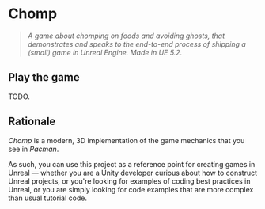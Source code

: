 # Chomp

> *A game about chomping on foods and avoiding ghosts, that demonstrates and speaks to the end-to-end process of shipping a (small) game in Unreal Engine. Made in UE 5.2.*

## Play the game

TODO.

## Rationale

*Chomp* is a modern, 3D implementation of the game mechanics that you see in *Pacman*.

As such, you can use this project as a reference point for creating games in Unreal — whether you are a Unity developer curious about how to construct Unreal projects, or you're looking for examples of coding best practices in Unreal, or you are simply looking for code examples that are more complex than usual tutorial code.

